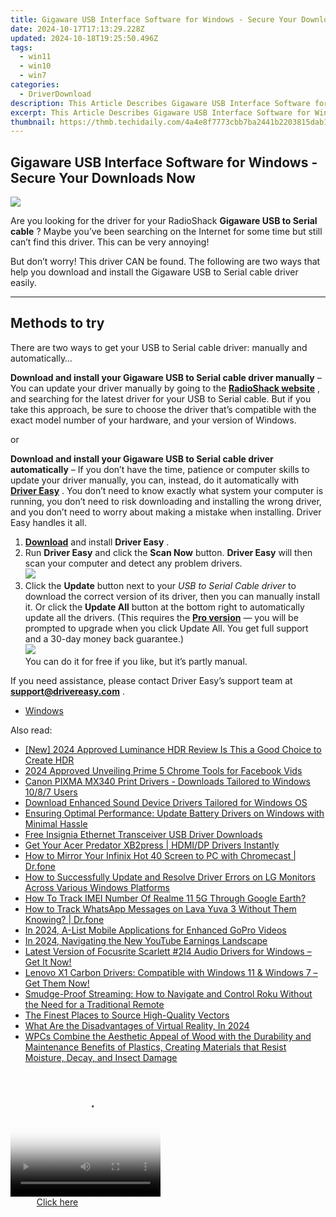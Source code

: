 ```yaml
---
title: Gigaware USB Interface Software for Windows - Secure Your Downloads Now
date: 2024-10-17T17:13:29.228Z
updated: 2024-10-18T19:25:50.496Z
tags:
  - win11
  - win10
  - win7
categories:
  - DriverDownload
description: This Article Describes Gigaware USB Interface Software for Windows - Secure Your Downloads Now
excerpt: This Article Describes Gigaware USB Interface Software for Windows - Secure Your Downloads Now
thumbnail: https://thmb.techidaily.com/4a4e8f7773cbb7ba2441b2203815dab13dab20d5c0f40b64cdaf24434f35396e.jpg
---
```


## Gigaware USB Interface Software for Windows - Secure Your Downloads Now

![](https://images.drivereasy.com/wp-content/uploads/2018/11/img_5be507acb8248-233x300.jpg)

 Are you looking for the driver for your RadioShack **Gigaware USB to Serial cable** ? Maybe you’ve been searching on the Internet for some time but still can’t find this driver. This can be very annoying!

 But don’t worry! This driver CAN be found. The following are two ways that help you download and install the Gigaware USB to Serial cable driver easily.

---

## Methods to try

 There are two ways to get your USB to Serial cable driver: manually and automatically…

 **Download and install your Gigaware USB to Serial cable driver manually** – You can update your driver manually by going to the **[RadioShack website](https://www.radioshack.com/)**  , and searching for the latest driver for your USB to Serial cable. But if you take this approach, be sure to choose the driver that’s compatible with the exact model number of your hardware, and your version of Windows.

or

 **Download and install your Gigaware USB to Serial cable driver automatically** – If you don’t have the time, patience or computer skills to update your driver manually, you can, instead, do it automatically with **[Driver Easy](https://tools.techidaily.com/drivereasy/download/)**  . You don’t need to know exactly what system your computer is running, you don’t need to risk downloading and installing the wrong driver, and you don’t need to worry about making a mistake when installing. Driver Easy handles it all.

1. [**Download**](https://tools.techidaily.com/drivereasy/download/) and install **Driver Easy** .
2. Run **Driver Easy** and click the **Scan Now** button. **Driver Easy**  will then scan your computer and detect any problem drivers.  
![](https://images.drivereasy.com/wp-content/uploads/2018/10/img_5bd0366bd75a4.jpg)
3. Click the **Update**  button next to your _USB to Serial Cable driver_ to download the correct version of its driver, then you can manually install it. Or click the **Update All**  button at the bottom right to automatically update all the drivers. (This requires the **[Pro version](https://tools.techidaily.com/drivereasy/download/)**  — you will be prompted to upgrade when you click Update All. You get full support and a 30-day money back guarantee.)  
![](https://images.drivereasy.com/wp-content/uploads/2018/11/img_5be5284d46523.jpg)  
 You can do it for free if you like, but it’s partly manual.

 If you need assistance, please contact Driver Easy’s support team at **[support@drivereasy.com](https://tools.techidaily.com/drivereasy/download/)**  .

* [Windows](https://tools.techidaily.com/drivereasy/download/)

<ins class="adsbygoogle"
     style="display:block"
     data-ad-format="autorelaxed"
     data-ad-client="ca-pub-7571918770474297"
     data-ad-slot="1223367746"></ins>

<ins class="adsbygoogle"
     style="display:block"
     data-ad-client="ca-pub-7571918770474297"
     data-ad-slot="8358498916"
     data-ad-format="auto"
     data-full-width-responsive="true"></ins>

<span class="atpl-alsoreadstyle">Also read:</span>
<div><ul>
<li><a href="https://vp-tips.techidaily.com/new-2024-approved-luminance-hdr-review-is-this-a-good-choice-to-create-hdr/"><u>[New] 2024 Approved Luminance HDR Review Is This a Good Choice to Create HDR</u></a></li>
<li><a href="https://facebook-video-recording.techidaily.com/2024-approved-unveiling-prime-5-chrome-tools-for-facebook-vids/"><u>2024 Approved Unveiling Prime 5 Chrome Tools for Facebook Vids</u></a></li>
<li><a href="https://driver-download.techidaily.com/canon-pixma-mx340-print-drivers-downloads-tailored-to-windows-1087-users/"><u>Canon PIXMA MX340 Print Drivers - Downloads Tailored to Windows 10/8/7 Users</u></a></li>
<li><a href="https://driver-download.techidaily.com/download-enhanced-sound-device-drivers-tailored-for-windows-os/"><u>Download Enhanced Sound Device Drivers Tailored for Windows OS</u></a></li>
<li><a href="https://driver-download.techidaily.com/ensuring-optimal-performance-update-battery-drivers-on-windows-with-minimal-hassle/"><u>Ensuring Optimal Performance: Update Battery Drivers on Windows with Minimal Hassle</u></a></li>
<li><a href="https://driver-download.techidaily.com/free-insignia-ethernet-transceiver-usb-driver-downloads/"><u>Free Insignia Ethernet Transceiver USB Driver Downloads</u></a></li>
<li><a href="https://driver-download.techidaily.com/1722977052244-get-your-acer-predator-xb2press-hdmidp-drivers-instantly/"><u>Get Your Acer Predator XB2press | HDMI/DP Drivers Instantly</u></a></li>
<li><a href="https://screen-mirror.techidaily.com/how-to-mirror-your-infinix-hot-40-screen-to-pc-with-chromecast-drfone-by-drfone-android/"><u>How to Mirror Your Infinix Hot 40 Screen to PC with Chromecast | Dr.fone</u></a></li>
<li><a href="https://driver-download.techidaily.com/how-to-successfully-update-and-resolve-driver-errors-on-lg-monitors-across-various-windows-platforms/"><u>How to Successfully Update and Resolve Driver Errors on LG Monitors Across Various Windows Platforms</u></a></li>
<li><a href="https://easy-unlock-android.techidaily.com/how-to-track-imei-number-of-realme-11-5g-through-google-earth-by-drfone-android/"><u>How To Track IMEI Number Of Realme 11 5G Through Google Earth?</u></a></li>
<li><a href="https://android-location-track.techidaily.com/how-to-track-whatsapp-messages-on-lava-yuva-3-without-them-knowing-drfone-by-drfone-virtual-android/"><u>How to Track WhatsApp Messages on Lava Yuva 3 Without Them Knowing? | Dr.fone</u></a></li>
<li><a href="https://article-posts.techidaily.com/in-2024-a-list-mobile-applications-for-enhanced-gopro-videos/"><u>In 2024, A-List Mobile Applications for Enhanced GoPro Videos</u></a></li>
<li><a href="https://youtube-stream.techidaily.com/in-2024-navigating-the-new-youtube-earnings-landscape/"><u>In 2024, Navigating the New YouTube Earnings Landscape</u></a></li>
<li><a href="https://driver-download.techidaily.com/latest-version-of-focusrite-scarlett-2i4-audio-drivers-for-windows-get-it-now/"><u>Latest Version of Focusrite Scarlett #2I4 Audio Drivers for Windows – Get It Now!</u></a></li>
<li><a href="https://driver-download.techidaily.com/1722958518599-lenovo-x1-carbon-drivers-compatible-with-windows-11-and-windows-7-get-them-now/"><u>Lenovo X1 Carbon Drivers: Compatible with Windows 11 & Windows 7 – Get Them Now!</u></a></li>
<li><a href="https://tech-recovery.techidaily.com/smudge-proof-streaming-how-to-navigate-and-control-roku-without-the-need-for-a-traditional-remote/"><u>Smudge-Proof Streaming: How to Navigate and Control Roku Without the Need for a Traditional Remote</u></a></li>
<li><a href="https://extra-tips.techidaily.com/the-finest-places-to-source-high-quality-vectors/"><u>The Finest Places to Source High-Quality Vectors</u></a></li>
<li><a href="https://fox-links.techidaily.com/what-are-the-disadvantages-of-virtual-reality-in-2024/"><u>What Are the Disadvantages of Virtual Reality, In 2024</u></a></li>
<li><a href="https://driver-download.techidaily.com/wpcs-combine-the-aesthetic-appeal-of-wood-with-the-durability-and-maintenance-benefits-of-plastics-creating-materials-that-resist-moisture-decay-and-insect-62/"><u>WPCs Combine the Aesthetic Appeal of Wood with the Durability and Maintenance Benefits of Plastics, Creating Materials that Resist Moisture, Decay, and Insect Damage</u></a></li>
</ul></div>

<!-- affiliate ads begin -->
<span id="1328679">
					<video width="240" height="200" style="cursor:pointer"
           poster="//a.impactradius-go.com/display-clicktoplayimage/1328679.png"
           onclick="if(!this.playClicked){this.play();this.setAttribute('controls',true);this.playClicked=true;}">
	   <source src="//a.impactradius-go.com/display-ad/15852-1328679">
	   <img src="//a.impactradius-go.com/display-clicktoplayimage/1328679.png" style="border: none; height: 100%; width: 100%; object-fit: contain">
	</video>
	<div style="width:150px;text-align:center"><a href="javascript:window.open(decodeURIComponent('https%3A%2F%2Fthefitville.pxf.io%2Fc%2F5597632%2F1328679%2F15852'), '_blank');void(0);">Click here</a></div>
</span>
<img height="0" width="0" src="https://imp.pxf.io/i/5597632/1328679/15852" style="position:absolute;visibility:hidden;" border="0" />
<!-- affiliate ads end -->

